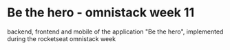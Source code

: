 # Be the hero - omnistack week 11
backend, frontend and mobile of the application "Be the hero", implemented during the rocketseat omnistack week 
